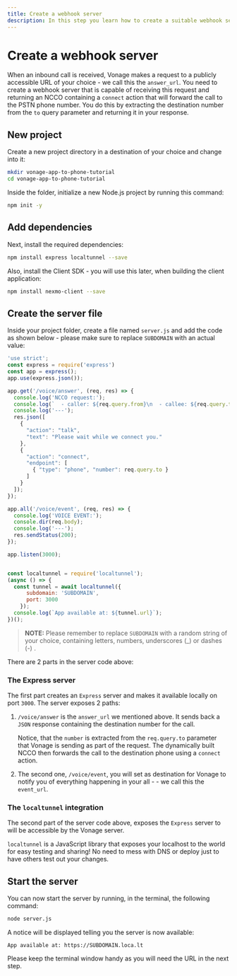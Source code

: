 ```yaml
---
title: Create a webhook server
description: In this step you learn how to create a suitable webhook server that supports an inbound call from a PSTN phone to a web app.
---
```


# Create a webhook server

When an inbound call is received, Vonage makes a request to a publicly accessible URL of your choice - we call this the `answer_url`. You need to create a webhook server that is capable of receiving this request and returning an NCCO containing a `connect` action that will forward the call to the PSTN phone number. You do this by extracting the destination number from the `to` query parameter and returning it in your response.

## New project

Create a new project directory in a destination of your choice and change into it:

``` bash
mkdir vonage-app-to-phone-tutorial
cd vonage-app-to-phone-tutorial
```

Inside the folder, initialize a new Node.js project by running this command:

``` bash
npm init -y
```

## Add dependencies

Next, install the required dependencies:

``` bash
npm install express localtunnel --save
```

Also, install the Client SDK - you will use this later, when building the client application:

``` bash
npm install nexmo-client --save
```

## Create the server file

Inside your project folder, create a file named `server.js` and add the code as shown below - please make sure to replace `SUBDOMAIN` with an actual value:

``` javascript
'use strict';
const express = require('express')
const app = express();
app.use(express.json());

app.get('/voice/answer', (req, res) => {
  console.log('NCCO request:');
  console.log(`  - caller: ${req.query.from}\n  - callee: ${req.query.to}`);
  console.log('---');
  res.json([ 
    { 
      "action": "talk", 
      "text": "Please wait while we connect you."
    },
    { 
      "action": "connect", 
      "endpoint": [ 
        { "type": "phone", "number": req.query.to } 
      ]
    }
  ]);
});

app.all('/voice/event', (req, res) => {
  console.log('VOICE EVENT:');
  console.dir(req.body);
  console.log('---');
  res.sendStatus(200);
});

app.listen(3000);


const localtunnel = require('localtunnel');
(async () => {
  const tunnel = await localtunnel({ 
      subdomain: 'SUBDOMAIN', 
      port: 3000
    });
  console.log(`App available at: ${tunnel.url}`);
})();
```

> **NOTE:** Please remember to replace `SUBDOMAIN` with a random string of your choice, containing letters, numbers, underscores (_) or dashes (-) .


There are 2 parts in the server code above:


### The Express server

The first part creates an `Express` server and makes it available locally on port `3000`. The server exposes 2 paths:

1. `/voice/answer` is the `answer_url` we mentioned above. It sends back a `JSON` response containing the destination number for the call. 
   
    Notice, that the `number` is extracted from the `req.query.to` parameter that Vonage is sending as part of the request. The dynamically built NCCO then forwards the call to the destination phone using a `connect` action.

2. The second one, `/voice/event`, you will set as destination for Vonage to notify you of everything happening in your all - - we call this the `event_url`.


### The `localtunnel`  integration

The second part of the server code above, exposes the `Express` server to will be accessible by the Vonage server.

`localtunnel` is a JavaScript library that exposes your localhost to the world for easy testing and sharing! No need to mess with DNS or deploy just to have others test out your changes.


## Start the server

You can now start the server by running, in the terminal, the following command:

``` bash
node server.js
```

A notice will be displayed telling you the server is now available:

```
App available at: https://SUBDOMAIN.loca.lt
```

Please keep the terminal window handy as you will need the URL in the next step.
